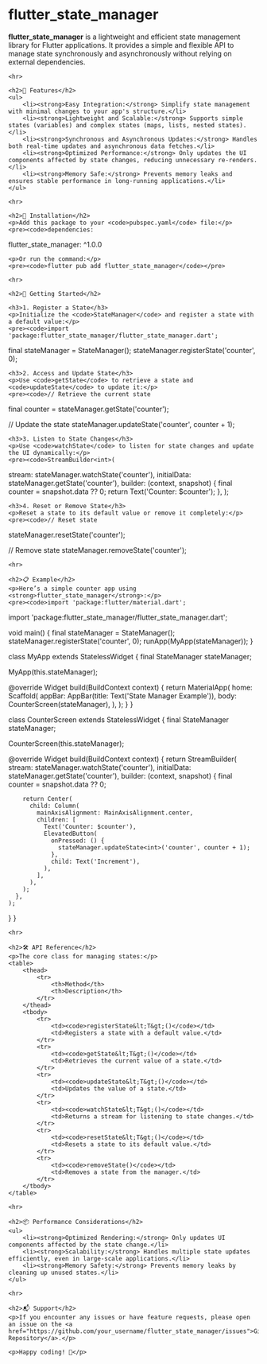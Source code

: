 <!DOCTYPE html>
<html lang="en">
<head>
    <meta charset="UTF-8">
    <meta name="viewport" content="width=device-width, initial-scale=1.0">
    <title>flutter_state_manager</title>
</head>
<body>
    <h1>flutter_state_manager</h1>
    <p>
        <strong>flutter_state_manager</strong> is a lightweight and efficient state management library for Flutter applications. It provides a simple and flexible API to manage state synchronously and asynchronously without relying on external dependencies.
    </p>

    <hr>

    <h2>🌟 Features</h2>
    <ul>
        <li><strong>Easy Integration:</strong> Simplify state management with minimal changes to your app's structure.</li>
        <li><strong>Lightweight and Scalable:</strong> Supports simple states (variables) and complex states (maps, lists, nested states).</li>
        <li><strong>Synchronous and Asynchronous Updates:</strong> Handles both real-time updates and asynchronous data fetches.</li>
        <li><strong>Optimized Performance:</strong> Only updates the UI components affected by state changes, reducing unnecessary re-renders.</li>
        <li><strong>Memory Safe:</strong> Prevents memory leaks and ensures stable performance in long-running applications.</li>
    </ul>

    <hr>

    <h2>🚀 Installation</h2>
    <p>Add this package to your <code>pubspec.yaml</code> file:</p>
    <pre><code>dependencies:

flutter_state_manager: ^1.0.0
</code></pre>

    <p>Or run the command:</p>
    <pre><code>flutter pub add flutter_state_manager</code></pre>

    <hr>

    <h2>📖 Getting Started</h2>

    <h3>1. Register a State</h3>
    <p>Initialize the <code>StateManager</code> and register a state with a default value:</p>
    <pre><code>import 'package:flutter_state_manager/flutter_state_manager.dart';

final stateManager = StateManager();
stateManager.registerState<int>('counter', 0);
</code></pre>

    <h3>2. Access and Update State</h3>
    <p>Use <code>getState</code> to retrieve a state and <code>updateState</code> to update it:</p>
    <pre><code>// Retrieve the current state

final counter = stateManager.getState<int>('counter');

// Update the state
stateManager.updateState<int>('counter', counter + 1);
</code></pre>

    <h3>3. Listen to State Changes</h3>
    <p>Use <code>watchState</code> to listen for state changes and update the UI dynamically:</p>
    <pre><code>StreamBuilder<int>(

stream: stateManager.watchState<int>('counter'),
initialData: stateManager.getState<int>('counter'),
builder: (context, snapshot) {
final counter = snapshot.data ?? 0;
return Text('Counter: $counter');
},
);
</code></pre>

    <h3>4. Reset or Remove State</h3>
    <p>Reset a state to its default value or remove it completely:</p>
    <pre><code>// Reset state

stateManager.resetState<int>('counter');

// Remove state
stateManager.removeState('counter');
</code></pre>

    <hr>

    <h2>📋 Example</h2>
    <p>Here’s a simple counter app using <strong>flutter_state_manager</strong>:</p>
    <pre><code>import 'package:flutter/material.dart';

import 'package:flutter_state_manager/flutter_state_manager.dart';

void main() {
final stateManager = StateManager();
stateManager.registerState<int>('counter', 0);
runApp(MyApp(stateManager));
}

class MyApp extends StatelessWidget {
final StateManager stateManager;

MyApp(this.stateManager);

@override
Widget build(BuildContext context) {
return MaterialApp(
home: Scaffold(
appBar: AppBar(title: Text('State Manager Example')),
body: CounterScreen(stateManager),
),
);
}
}

class CounterScreen extends StatelessWidget {
final StateManager stateManager;

CounterScreen(this.stateManager);

@override
Widget build(BuildContext context) {
return StreamBuilder<int>(
stream: stateManager.watchState<int>('counter'),
initialData: stateManager.getState<int>('counter'),
builder: (context, snapshot) {
final counter = snapshot.data ?? 0;

        return Center(
          child: Column(
            mainAxisAlignment: MainAxisAlignment.center,
            children: [
              Text('Counter: $counter'),
              ElevatedButton(
                onPressed: () {
                  stateManager.updateState<int>('counter', counter + 1);
                },
                child: Text('Increment'),
              ),
            ],
          ),
        );
      },
    );

}
}
</code></pre>

    <hr>

    <h2>🛠 API Reference</h2>
    <p>The core class for managing states:</p>
    <table>
        <thead>
            <tr>
                <th>Method</th>
                <th>Description</th>
            </tr>
        </thead>
        <tbody>
            <tr>
                <td><code>registerState&lt;T&gt;()</code></td>
                <td>Registers a state with a default value.</td>
            </tr>
            <tr>
                <td><code>getState&lt;T&gt;()</code></td>
                <td>Retrieves the current value of a state.</td>
            </tr>
            <tr>
                <td><code>updateState&lt;T&gt;()</code></td>
                <td>Updates the value of a state.</td>
            </tr>
            <tr>
                <td><code>watchState&lt;T&gt;()</code></td>
                <td>Returns a stream for listening to state changes.</td>
            </tr>
            <tr>
                <td><code>resetState&lt;T&gt;()</code></td>
                <td>Resets a state to its default value.</td>
            </tr>
            <tr>
                <td><code>removeState()</code></td>
                <td>Removes a state from the manager.</td>
            </tr>
        </tbody>
    </table>

    <hr>

    <h2>📦 Performance Considerations</h2>
    <ul>
        <li><strong>Optimized Rendering:</strong> Only updates UI components affected by the state change.</li>
        <li><strong>Scalability:</strong> Handles multiple state updates efficiently, even in large-scale applications.</li>
        <li><strong>Memory Safety:</strong> Prevents memory leaks by cleaning up unused states.</li>
    </ul>

    <hr>

    <h2>📬 Support</h2>
    <p>If you encounter any issues or have feature requests, please open an issue on the <a href="https://github.com/your_username/flutter_state_manager/issues">GitHub Repository</a>.</p>

    <p>Happy coding! 🎉</p>

</body>
</html>
